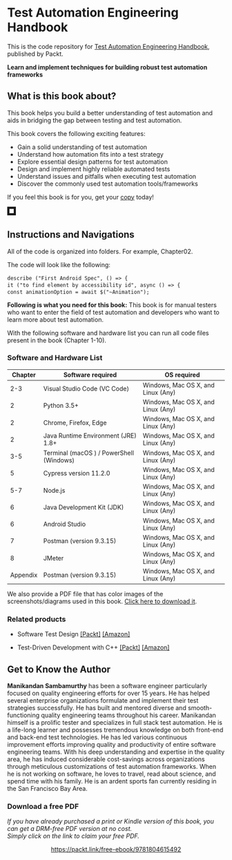 # Test Automation Engineering Handbook

<a href="https://www.amazon.com/Test-Automation-Engineering-Handbook-techniques/dp/1804615498/ref=tmm_pap_swatch_0?_encoding=UTF8&qid=1672052669&sr=1-3"><img src="https://m.media-amazon.com/images/W/WEBP_402378-T2/images/I/41TEiVOmZJL._SX403_BO1,204,203,200_.jpg" alt="" height="256px" align="right"></a>

This is the code repository for [Test Automation Engineering Handbook](https://www.amazon.com/Test-Automation-Engineering-Handbook-techniques/dp/1804615498/ref=tmm_pap_swatch_0?_encoding=UTF8&qid=1672052669&sr=1-3), published by Packt.

**Learn and implement techniques for building robust test automation frameworks**

## What is this book about?
This book helps you build a better understanding of test automation and aids in bridging the gap between testing and test automation.

This book covers the following exciting features:
* Gain a solid understanding of test automation
* Understand how automation fits into a test strategy
* Explore essential design patterns for test automation
* Design and implement highly reliable automated tests
* Understand issues and pitfalls when executing test automation
* Discover the commonly used test automation tools/frameworks

If you feel this book is for you, get your [copy](https://www.amazon.com/dp/1804615498) today!

<a href="https://www.packtpub.com/?utm_source=github&utm_medium=banner&utm_campaign=GitHubBanner"><img src="https://raw.githubusercontent.com/PacktPublishing/GitHub/master/GitHub.png" 
alt="https://www.packtpub.com/" border="5" /></a>

## Instructions and Navigations
All of the code is organized into folders. For example, Chapter02.

The code will look like the following:
```
describe ("First Android Spec", () => {
it ("to find element by accessibility id", async () => {
const animationOption = await $("~Animation");
```

**Following is what you need for this book:**
This book is for manual testers who want to enter the field of test automation and developers who want to learn more about test automation.

With the following software and hardware list you can run all code files present in the book (Chapter 1-10).
### Software and Hardware List
| Chapter | Software required | OS required |
| -------- | ------------------------------------ | ----------------------------------- |
| 2-3 | Visual Studio Code (VC Code) | Windows, Mac OS X, and Linux (Any) |
| 2 | Python 3.5+ | Windows, Mac OS X, and Linux (Any) |
| 2 | Chrome, Firefox, Edge | Windows, Mac OS X, and Linux (Any) |
| 2 | Java Runtime Environment (JRE) 1.8+ | Windows, Mac OS X, and Linux (Any) |
| 3-5 | Terminal (macOS ) / PowerShell (Windows) | Windows, Mac OS X, and Linux (Any) |
| 5 | Cypress version 11.2.0 | Windows, Mac OS X, and Linux (Any) |
| 5-7 | Node.js | Windows, Mac OS X, and Linux (Any) |
| 6 | Java Development Kit (JDK) | Windows, Mac OS X, and Linux (Any) |
| 6 | Android Studio | Windows, Mac OS X, and Linux (Any) |
| 7 | Postman (version 9.3.15) | Windows, Mac OS X, and Linux (Any) |
| 8 | JMeter | Windows, Mac OS X, and Linux (Any) |
| Appendix | Postman (version 9.3.15) | Windows, Mac OS X, and Linux (Any) |

We also provide a PDF file that has color images of the screenshots/diagrams used in this book. [Click here to download it](https://packt.link/Uhjqi).

### Related products
* Software Test Design [[Packt]](https://www.packtpub.com/product/software-test-design/9781804612569?utm_source=github&utm_medium=repository&utm_campaign=9781804612569) [[Amazon]](https://www.amazon.com/dp/1804612561)

* Test-Driven Development with C++ [[Packt]](https://www.packtpub.com/product/test-driven-development-with-c/9781803242002?utm_source=github&utm_medium=repository&utm_campaign=9781803242002) [[Amazon]](https://www.amazon.com/dp/1803242000)


## Get to Know the Author
**Manikandan Sambamurthy**
has been a software engineer particularly focused on quality engineering efforts for over 15 years. He has helped several enterprise organizations formulate and implement their test strategies successfully. He has built and mentored diverse and smooth-functioning quality engineering teams throughout his career. Manikandan himself is a prolific tester and specializes in full stack test automation. He is a life-long learner and possesses tremendous knowledge on both front-end and back-end test technologies. He has led various continuous improvement efforts improving quality and productivity of entire software engineering teams. With his deep understanding and expertise in the quality area, he has induced considerable cost-savings across organizations through meticulous customizations of test automation frameworks.
When he is not working on software, he loves to travel, read about science, and spend time with his family. He is an ardent sports fan currently residing in the San Francisco Bay Area.

### Download a free PDF

 <i>If you have already purchased a print or Kindle version of this book, you can get a DRM-free PDF version at no cost.<br>Simply click on the link to claim your free PDF.</i>
<p align="center"> <a href="https://packt.link/free-ebook/9781804615492">https://packt.link/free-ebook/9781804615492 </a> </p>